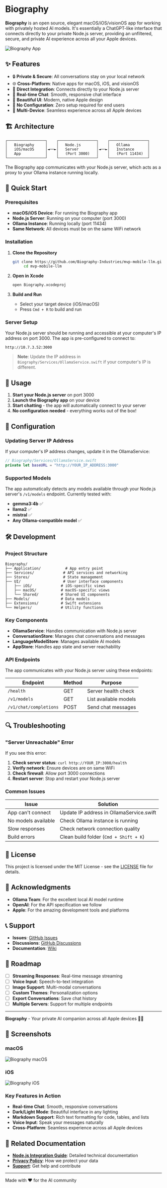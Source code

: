 # Biography

**Biography** is an open source, elegant macOS/iOS/visionOS app for working with privately hosted AI models. It's essentially a ChatGPT-like interface that connects directly to your private Node.js server, providing an unfiltered, secure, and private AI experience across all your Apple devices.

![Biography App](assets/app-icon.png)

## ✨ Features

- 🔒 **Private & Secure**: All conversations stay on your local network
- 🌐 **Cross-Platform**: Native apps for macOS, iOS, and visionOS
- 🚀 **Direct Integration**: Connects directly to your Node.js server
- 💬 **Real-time Chat**: Smooth, responsive chat interface
- 🎨 **Beautiful UI**: Modern, native Apple design
- 🔄 **No Configuration**: Zero setup required for end users
- 📱 **Multi-Device**: Seamless experience across all Apple devices

## 🏗️ Architecture

```
┌─────────────────┐    ┌─────────────────┐    ┌─────────────────┐
│   Biography     │    │   Node.js       │    │   Ollama        │
│   iOS/macOS     │◄──►│   Server        │◄──►│   Instance      │
│   App           │    │   (Port 3000)   │    │   (Port 11434)  │
└─────────────────┘    └─────────────────┘    └─────────────────┘
```

The Biography app communicates with your Node.js server, which acts as a proxy to your Ollama instance running locally.

## 🚀 Quick Start

### Prerequisites

- **macOS/iOS Device**: For running the Biography app
- **Node.js Server**: Running on your computer (port 3000)
- **Ollama Instance**: Running locally (port 11434)
- **Same Network**: All devices must be on the same WiFi network

### Installation

1. **Clone the Repository**
   ```bash
   git clone https://github.com/Biography-Industries/mvp-mobile-llm.git
        cd mvp-mobile-llm
   ```

2. **Open in Xcode**
   ```bash
   open Biography.xcodeproj
   ```

3. **Build and Run**
   - Select your target device (iOS/macOS)
   - Press `Cmd + R` to build and run

### Server Setup

Your Node.js server should be running and accessible at your computer's IP address on port 3000. The app is pre-configured to connect to:

```
http://10.7.3.52:3000
```

> **Note**: Update the IP address in `Biography/Services/OllamaService.swift` if your computer's IP is different.

## 📱 Usage

1. **Start your Node.js server** on port 3000
2. **Launch the Biography app** on your device
3. **Start chatting** - the app will automatically connect to your server
4. **No configuration needed** - everything works out of the box!

## 🔧 Configuration

### Updating Server IP Address

If your computer's IP address changes, update it in the OllamaService:

```swift
// Biography/Services/OllamaService.swift
private let baseURL = "http://YOUR_IP_ADDRESS:3000"
```

### Supported Models

The app automatically detects any models available through your Node.js server's `/v1/models` endpoint. Currently tested with:

- **gemma3:4b** ✅
- **llama2** ✅
- **mistral** ✅
- **Any Ollama-compatible model** ✅

## 🛠️ Development

### Project Structure

```
Biography/
├── Application/           # App entry point
├── Services/             # API services and networking
├── Stores/               # State management
├── UI/                   # User interface components
│   ├── iOS/             # iOS-specific views
│   ├── macOS/           # macOS-specific views
│   └── Shared/          # Shared UI components
├── Models/              # Data models
├── Extensions/          # Swift extensions
└── Helpers/             # Utility functions
```

### Key Components

- **OllamaService**: Handles communication with Node.js server
- **ConversationStore**: Manages chat conversations and messages
- **LanguageModelStore**: Manages available AI models
- **AppStore**: Handles app state and server reachability

### API Endpoints

The app communicates with your Node.js server using these endpoints:

| Endpoint | Method | Purpose |
|----------|--------|---------|
| `/health` | GET | Server health check |
| `/v1/models` | GET | List available models |
| `/v1/chat/completions` | POST | Send chat messages |

## 🔍 Troubleshooting

### "Server Unreachable" Error

If you see this error:

1. **Check server status**: `curl http://YOUR_IP:3000/health`
2. **Verify network**: Ensure devices are on same WiFi
3. **Check firewall**: Allow port 3000 connections
4. **Restart server**: Stop and restart your Node.js server

### Common Issues

| Issue | Solution |
|-------|----------|
| App can't connect | Update IP address in OllamaService.swift |
| No models available | Check Ollama instance is running |
| Slow responses | Check network connection quality |
| Build errors | Clean build folder (`Cmd + Shift + K`) |



## 📄 License

This project is licensed under the MIT License - see the [LICENSE](LICENSE) file for details.

## 🙏 Acknowledgments

- **Ollama Team**: For the excellent local AI model runtime
- **OpenAI**: For the API specification we follow
- **Apple**: For the amazing development tools and platforms

## 📞 Support

- **Issues**: [GitHub Issues](https://github.com/Biography-Industries/mvp-mobile-llm/issues)
- **Discussions**: [GitHub Discussions](https://github.com/Biography-Industries/mvp-mobile-llm/discussions)
- **Documentation**: [Wiki](https://github.com/Biography-Industries/mvp-mobile-llm/wiki)

## 🔮 Roadmap

- [ ] **Streaming Responses**: Real-time message streaming
- [ ] **Voice Input**: Speech-to-text integration
- [ ] **Image Support**: Multi-modal conversations
- [ ] **Custom Themes**: Personalization options
- [ ] **Export Conversations**: Save chat history
- [ ] **Multiple Servers**: Support for multiple endpoints

---

**Biography** - Your private AI companion across all Apple devices 🍎✨

## 📸 Screenshots

### macOS
![Biography macOS](assets/macos-screenshot.png)

### iOS
![Biography iOS](assets/ios-screenshot.png)

### Key Features in Action
- **Real-time Chat**: Smooth, responsive conversations
- **Dark/Light Mode**: Beautiful interface in any lighting
- **Markdown Support**: Rich text formatting for code, tables, and lists
- **Voice Input**: Speak your messages naturally
- **Cross-Platform**: Seamless experience across all Apple devices

## 🔗 Related Documentation

- **[Node.js Integration Guide](NODEJS_INTEGRATION.md)**: Detailed technical documentation
- **[Privacy Policy](PRIVACY.md)**: How we protect your data
- **[Support](SUPPORT.md)**: Get help and contribute

---

Made with ❤️ for the AI community
